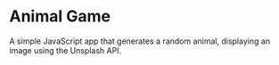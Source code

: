 # Animal Game

A simple JavaScript app that generates a random animal, displaying an image using the Unsplash API. 